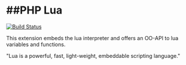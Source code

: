 ##PHP Lua
======
[![Build Status](https://secure.travis-ci.org/laruence/php-lua.png)](https://travis-ci.org/laruence/php-lua)

This extension embeds the lua interpreter and offers an OO-API to lua variables and functions.

"Lua is a powerful, fast, light-weight, embeddable scripting language." 
